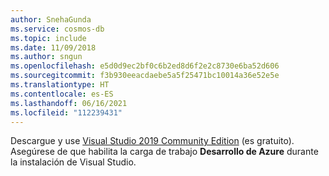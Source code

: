 ```yaml
---
author: SnehaGunda
ms.service: cosmos-db
ms.topic: include
ms.date: 11/09/2018
ms.author: sngun
ms.openlocfilehash: e5d0d9ec2bf0c6b2ed8d6f2e2c8730e6ba52d606
ms.sourcegitcommit: f3b930eeacdaebe5a5f25471bc10014a36e52e5e
ms.translationtype: HT
ms.contentlocale: es-ES
ms.lasthandoff: 06/16/2021
ms.locfileid: "112239431"
---
```

Descargue y use [Visual Studio 2019 Community Edition](https://www.visualstudio.com/downloads/) (es gratuito). Asegúrese de que habilita la carga de trabajo **Desarrollo de Azure** durante la instalación de Visual Studio.
